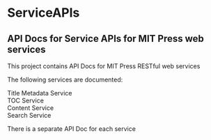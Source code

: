 # ServiceAPIs
API Docs for Service APIs for MIT Press web services<br/>
----------------------------------------------------

This project contains API Docs for MIT Press RESTful web services

The following services are documented:

Title Metadata Service<br/>
TOC Service<br/>
Content Service<br/>
Search Service<br/>

There is a separate API Doc for each service
